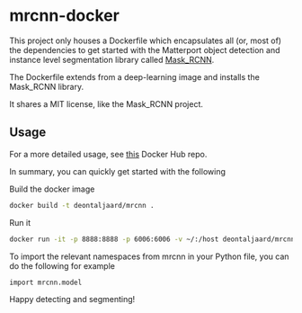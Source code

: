 mrcnn-docker
============

This project only houses a Dockerfile which encapsulates all (or, most of) the dependencies to get started with the Matterport object detection and instance level segmentation library called [Mask_RCNN](https://github.com/matterport/Mask_RCNN).

The Dockerfile extends from a deep-learning image and installs the Mask_RCNN library.

It shares a MIT license, like the Mask_RCNN project.

## Usage
For a more detailed usage, see [this](https://hub.docker.com/r/waleedka/modern-deep-learning/) Docker Hub repo.

In summary, you can quickly get started with the following

Build the docker image
```bash
docker build -t deontaljaard/mrcnn .
```

Run it
```bash
docker run -it -p 8888:8888 -p 6006:6006 -v ~/:/host deontaljaard/mrcnn
```

To import the relevant namespaces from mrcnn in your Python file, you can do the following for example
```bash
import mrcnn.model
``` 

Happy detecting and segmenting!
